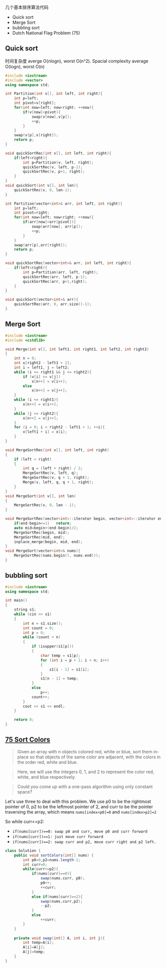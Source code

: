 几个基本排序算法代码

- Quick sort
- Merge Sort
- bubbling sort
- Dutch National Flag Problem (75)

## Quick sort

时间复杂度 averge O(nlogn), worst O(n^2). Spacial complexity average O(logn), worst O(n)

```cpp
#include <iostream>
#include <vector>
using namespace std;

int Partition(int v[], int left, int right){
    int p=left;
    int pivot=v[right];
    for(int now=left; now<right; ++now){
        if(v[now]<pivot){
            swap(v[now],v[p]);
            ++p;
        }
    }
    swap(v[p],v[right]);
    return p;
}

void quickSortRec(int v[], int left, int right){
    if(left<right){
        int p=Partition(v, left, right);
        quickSortRec(v, left, p-1);
        quickSortRec(v, p+1, right);
    }
}
void quickSort(int v[], int len){
    quickSortRec(v, 0, len-1);
}

int Partition(vector<int>& arr, int left, int right){
    int p=left;
    int pivot=right;
    for(int now=left; now<right; ++now){
        if(arr[now]<arr[pivot]){
            swap(arr[now], arr[p]);
            ++p;
        }
    }
    swap(arr[p],arr[right]);
    return p;
}

void quickSortRec(vector<int>& arr, int left, int right){
    if(left<right){
        int p=Partition(arr, left, right);
        quickSortRec(arr, left, p-1);
        quickSortRec(arr, p+1,right);
    }
}

void quickSort(vector<int>& arr){
    quickSortRec(arr, 0, arr.size()-1);
}
```

## Merge Sort

```cpp
#include <iostream>
#include <cstdlib>

void Merge(int v[], int left1, int right1, int left2, int right2)
{
    int n = 0;
    int x[right2 - left1 + 1];
    int i = left1, j = left2;
    while (i <= right1 && j <= right2){
        if (v[i] <= v[j])
            x[n++] = v[i++];
        else
            x[n++] = v[j++];
    }
    while (i <= right1){
        x[n++] = v[i++];
    }
    while (j <= right2){
        x[n++] = v[j++];
    }
    for (i = 0; i < right2 - left1 + 1; ++i){
        v[left1 + i] = x[i];
    }
}

void MergeSortRec(int v[], int left, int right)
{
    if (left < right)
    {
        int q = (left + right) / 2;
        MergeSortRec(v, left, q);
        MergeSortRec(v, q + 1, right);
        Merge(v, left, q, q + 1, right);
    }
}
void MergeSort(int v[], int len)
{
    MergeSortRec(v, 0, len - 1);
}

void MergeSortRec(vector<int>::iterator begin, vector<int>::iterator end){
    if(end-begin<=1)   return;
    auto mid=begin+(end-begin)/2;
    MergeSortRec(begin, mid);
    MergeSortRec(mid, end);
    inplace_merge(begin, mid, end);
}
void MergeSort(vector<int>& nums){
    MergeSortRec(nums.begin(), nums.end());
}
```

## bubbling sort

```cpp
#include <iostream>
using namespace std;

int main()
{
    string s1;
    while (cin >> s1)
    {
        int n = s1.size();
        int count = 0;
        int p = 0;
        while (count < n)
        {
            if (isupper(s1[p]))
            {
                char temp = s1[p];
                for (int i = p + 1; i < n; i++)
                {
                    s1[i - 1] = s1[i];
                }
                s1[n - 1] = temp;
            }
            else
                p++;
            count++;
        }
        cout << s1 << endl;
    }

    return 0;
}
```

## [75 Sort Colors](https://leetcode.com/problems/sort-colors/)

> Given an array with n objects colored red, white or blue, sort them in-place so that objects of the same color are adjacent, with the colors in the order red, white and blue.

> Here, we will use the integers 0, 1, and 2 to represent the color red, white, and blue respectively.

> Could you come up with a one-pass algorithm using only constant space?

Let's use three to deal with this problem. We use p0 to be the rightmost pointer of 0, p2 to be the leftmost pointer of 2, and curr to be the pointer traversing the array, which means `nums[index<p0]=0` and `nums[index>p2]=2`

So while curr<=p2:
- `if(nums[curr])==0: swap p0 and curr, move p0 and curr forward`
- `if(nums[curr])==1: just move curr forward`
- `if(nums[curr])==2: swap curr and p2, move curr right and p2 left.`

```Java
class Solution {
    public void sortColors(int[] nums) {
        int p0=0,p2=nums.length-1;
        int curr=0;
        while(curr<=p2){
            if(nums[curr]==0){
                swap(nums,curr, p0);
                p0++;
                ++curr;
            }
            else if(nums[curr]==2){
                swap(nums,curr,p2);
                --p2;
            }
            else
                ++curr;
        }
    }
    
    private void swap(int[] A, int i, int j){
        int temp=A[i];
        A[i]=A[j];
        A[j]=temp;
    }
}
```